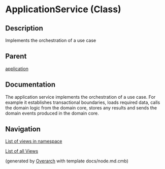 
# ApplicationService (Class)
## Description
Implements the orchestration of a use case

## Parent
[application](../../../../../software-development/architecture/blueprint/clean-architecture/application.md)

## Documentation
The application service implements the orchestration of a use case.
For example it establishes transactional boundaries, loads required data, calls the
domain logic from the domain core, stores any results and sends the domain
events produced in the domain core.


## Navigation
[List of views in namespace](./views-in-namespace.md)

[List of all Views](../../../../../views.md)


(generated by [Overarch](https://github.com/soulspace-org/overarch) with template docs/node.md.cmb)
